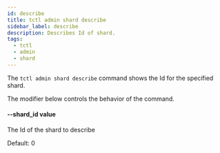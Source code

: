 ```yaml
---
id: describe
title: tctl admin shard describe
sidebar_label: describe
description: Describes Id of shard.
tags:
  - tctl
  - admin
  - shard
---
```


The `tctl admin shard describe` command shows the Id for the specified shard.

The modifier below controls the behavior of the command.

#### --shard_id value

The Id of the shard to describe

Default: 0
